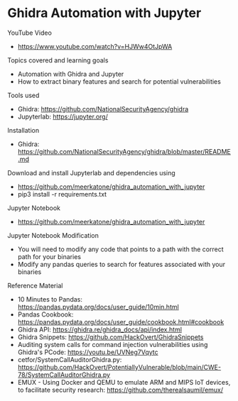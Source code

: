 <h1>Ghidra Automation with Jupyter</h1>

YouTube Video
- https://www.youtube.com/watch?v=HJWw4OtJpWA

Topics covered and learning goals
-	Automation with Ghidra and Jupyter
-	How to extract binary features and search for potential vulnerabilities

Tools used
-	Ghidra: https://github.com/NationalSecurityAgency/ghidra 
-	Jupyterlab: https://jupyter.org/ 

Installation
-	Ghidra: https://github.com/NationalSecurityAgency/ghidra/blob/master/README.md

Download and install Jupyterlab and dependencies using 
- https://github.com/meerkatone/ghidra_automation_with_jupyter
- pip3 install -r requirements.txt

Jupyter Notebook
- https://github.com/meerkatone/ghidra_automation_with_jupyter

Jupyter Notebook Modification
- You will need to modify any code that points to a path with the correct path for your binaries
- Modify any pandas queries to search for features associated with your binaries 

Reference Material
-	10 Minutes to Pandas: https://pandas.pydata.org/docs/user_guide/10min.html
-	Pandas Cookbook: https://pandas.pydata.org/docs/user_guide/cookbook.html#cookbook
-	Ghidra API: https://ghidra.re/ghidra_docs/api/index.html
-	Ghidra Snippets: https://github.com/HackOvert/GhidraSnippets
-	Auditing system calls for command injection vulnerabilities using Ghidra's PCode: https://youtu.be/UVNeg7Vqytc
-	cetfor/SystemCallAuditorGhidra.py: https://github.com/HackOvert/PotentiallyVulnerable/blob/main/CWE-78/SystemCallAuditorGhidra.py
-	EMUX - Using Docker and QEMU to emulate ARM and MIPS IoT devices, to facilitate security research: https://github.com/therealsaumil/emux/
